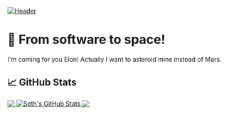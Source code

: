 [![Header](https://media-exp1.licdn.com/dms/image/C4E16AQF4R75cBpazBA/profile-displaybackgroundimage-shrink_350_1400/0/1524265645239?e=1613606400&v=beta&t=7HdekPKVvEc49aBGQIPAkxiJsJB648VVJ0IYKQaa75Q "Header")](https://www.youtube.com/channel/UCQvo72qI0arkpp_ebMvynAQ)

# 🚀 From software to space!

I'm coming for you Elon! Actually I want to asteroid mine instead of Mars.

## &#x1f4c8; GitHub Stats

<a href="https://github.com/SethKitchen/SethKitchen">
  <img align="center" src="https://github-readme-stats.vercel.app/api/top-langs/?username=SethKitchen&hide=java,html&title_color=ffffff&text_color=c9cacc&icon_color=2bbc8a&bg_color=1d1f21" />
</a>
<a href="https://github.com/SethKitchen/SethKitchen">
  <img align="center" src="https://github-readme-stats.vercel.app/api?username=SethKitchen&show_icons=true&line_height=27&count_private=true&title_color=ffffff&text_color=c9cacc&icon_color=2bbc8a&bg_color=1d1f21" alt="Seth's GitHub Stats" />
</a>

<a href="https://github.com/SethKitchen/SARAR5ESP32PCB">
  <img align="center" src="https://github-readme-stats.vercel.app/api/pin/?username=SethKitchen&repo=SARAR5ESP32PCB&title_color=ffffff&text_color=c9cacc&icon_color=2bbc8a&bg_color=1d1f21" />
</a>

<!-- links to social media icons -->

<!-- icons with padding -->

[1.1]: http://i.imgur.com/tXSoThF.png (twitter icon with padding)
[2.1]: http://i.imgur.com/0o48UoR.png (github icon with padding)

<!-- icons without padding -->

[1.2]: http://i.imgur.com/wWzX9uB.png (twitter icon without padding)
[2.2]: http://i.imgur.com/9I6NRUm.png (github icon without padding)
[3.2]: https://raw.githubusercontent.com/MartinHeinz/MartinHeinz/master/linkedin-3-16.png (LinkedIn icon without padding)


<!-- links to your social media accounts -->

[1]: https://twitter.com/thekitchenator
[2]: https://github.com/SethKitchen
[3]: https://www.linkedin.com/in/heinz-martin/


<!-- Resources -->
<!-- Icons: https://simpleicons.org/ -->
<!-- GitHub Stats: https://github.com/anuraghazra/github-readme-stats -->
<!-- Emojis: https://emojipedia.org/emoji/ -->
<!-- HTML Emojis: https://www.fileformat.info/index.htm -->
<!-- Shields: https://shields.io/ -->
<!-- Awesome GitHub Profile README: https://github.com/abhisheknaiidu/awesome-github-profile-readme -->
